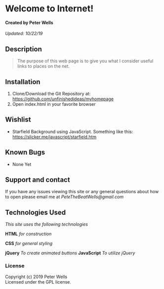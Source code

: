 # Welcome to Internet!
#### Created by Peter Wells
 _Updated: 10/22/19_

## Description

>The purpose of this web page is to give you what I consider useful links to places on the net.

## Installation

1. Clone/Download the Git Repository at: https://github.com/unfinishedideas/myhomepage
2. Open index.html in your favorite browser

## Wishlist

* Starfield Background using JavaScript. Something like this: https://slicker.me/javascript/starfield.htm

## Known Bugs

* None Yet

## Support and contact

If you have any issues viewing this site or any general questions about how to open please email me at
_PeteTheBeatWells@gmail.com_

## Technologies Used

_This site uses the following technologies_

 **HTML**
 _for construction_

 **CSS**
_for general styling_

**jQuery**
_To create animated buttons_
**JavaScript**
_To utilize jQuery_

### License
Copyright (c) 2019 Peter Wells  
Licensed under the GPL license.
